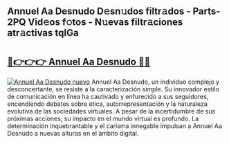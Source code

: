 ## Annuel Aa Desnudo D𝚎sn𝚞dos filtr𝚊dos - Parts-2PQ Vid𝚎os f𝚘tos - N𝚞evas filtr𝚊ciones atr𝚊ctivas tqIGa

# <h2><a href="http://mbbahs.tromn.icu/?c=Annuel+Aa+Desnudo">🔗👉👉👉 Annuel Aa Desnudo 🔗🔗</a></h2>

[![Annuel Aa Desnudo nuevo](https://i.imgur.com/pEAQMta.gif)](http://mbbahs.tromn.icu/?c=Annuel+Aa+Desnudo)
Annuel Aa Desnudo, un individuo complejo y desconcertante, se resiste a la caracterización simple. Su innovador estilo de comunicación en línea ha cautivado y enfurecido a sus seguidores, encendiendo debates sobre ética, autorrepresentación y la naturaleza evolutiva de las sociedades virtuales. A pesar de la incertidumbre de sus próximas acciones, su impacto en el mundo virtual es profundo. La determinación inquebrantable y el carisma innegable impulsan a Annuel Aa Desnudo a nuevas alturas en el ámbito digital.
